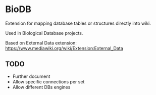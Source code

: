 # BioDB
Extension for mapping database tables or structures directly into wiki. 

Used in Biological Database projects.

Based on External Data extension: https://www.mediawiki.org/wiki/Extension:External_Data

## TODO

* Further document
* Allow specific connections per set
* Allow different DBs engines

